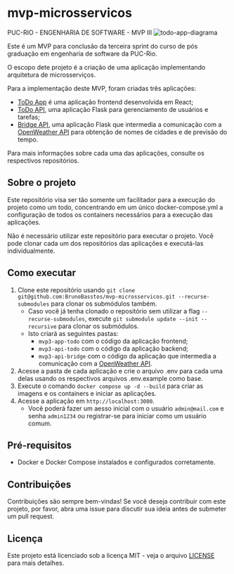 # mvp-microsservicos
PUC-RIO - ENGENHARIA DE SOFTWARE - MVP III
![todo-app-diagrama](https://github.com/BrunoBasstos/mvp-microsservicos/assets/5402439/cf9dcc0a-4b93-47df-963b-04f99c521c37)

Este é um MVP para conclusão da terceira sprint do curso de pós graduação em engenharia de software da PUC-Rio.

O escopo dete projeto é a criação de uma aplicação implementando arquitetura de microsserviços.

Para a implementação deste MVP, foram criadas três aplicações:

- [ToDo App](https://github.com/BrunoBasstos/mvp3-app-todo) é uma aplicação frontend desenvolvida em React;
- [ToDo API](https://github.com/BrunoBasstos/mvp3-api-todo), uma aplicação Flask para gerenciamento de usuários e tarefas;
- [Bridge API](https://github.com/BrunoBasstos/mvp3-api-bridge), uma aplicação Flask que intermedia a comunicação com a [OpenWeather API](http://openweathermap.org) para
obtenção de nomes de cidades e de previsão do tempo.

Para mais informações sobre cada uma das aplicações, consulte os respectivos repositórios.

## Sobre o projeto

Este repositório visa ser tão somente um facilitador para a execução do projeto como um todo, concentrando em um único docker-compose.yml a configuração de todos os containers necessários para a execução das aplicações.

Não é necessário utilizar este repositório para executar o projeto. Você pode clonar cada um dos repositórios das aplicações e executá-las individualmente.

## Como executar

1. Clone este repositório usando `git clone git@github.com:BrunoBasstos/mvp-microsservicos.git --recurse-submodules` para clonar os submódulos também.
    - Caso você já tenha clonado o repositório sem utilizar a flag `--recurse-submodules`, execute `git submodule update --init --recursive` para clonar os submódulos.
    - Isto criará as seguintes pastas:
        - `mvp3-app-todo` com o código da aplicação frontend;
        - `mvp3-api-todo` com o código da aplicação backend;
        - `mvp3-api-bridge` com o código da aplicação que intermedia a comunicação com a [OpenWeather API](http://openweathermap.org).
2. Acesse a pasta de cada aplicação e crie o arquivo .env para cada uma delas usando os respectivos arquivos .env.example como base.
3. Execute o comando `docker compose up -d --build` para criar as imagens e os containers e iniciar as aplicações.
4. Acesse a aplicação em `http://localhost:3000`.
    - Você poderá fazer um aesso inicial com o usuário `admin@mail.com` e senha `admin1234` ou registrar-se para iniciar como um usuário comum.

## Pré-requisitos
- Docker e Docker Compose instalados e configurados corretamente.

## Contribuições

Contribuições são sempre bem-vindas! Se você deseja contribuir com este projeto, por favor, abra uma issue para discutir
sua ideia antes de submeter um pull request.

## Licença

Este projeto está licenciado sob a licença MIT - veja o arquivo [LICENSE](LICENSE) para mais detalhes.
